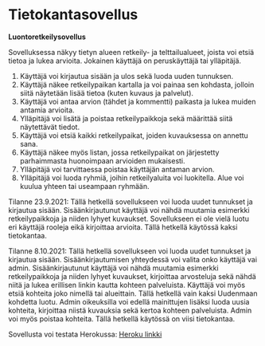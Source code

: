 # Tietokantasovellus

**Luontoretkeilysovellus**

Sovelluksessa näkyy tietyn alueen retkeily- ja telttailualueet, joista voi etsiä tietoa ja lukea arvioita. Jokainen käyttäjä on peruskäyttäjä tai ylläpitäjä.

1. Käyttäjä voi kirjautua sisään ja ulos sekä luoda uuden tunnuksen.
2. Käyttäjä näkee retkeilypaikan kartalla ja voi painaa sen kohdasta, jolloin siitä näytetään lisää tietoa (kuten kuvaus ja palvelut).
3. Käyttäjä voi antaa arvion (tähdet ja kommentti) paikasta ja lukea muiden antamia arvioita.
4. Ylläpitäjä voi lisätä ja poistaa retkeilypaikkoja sekä määrittää siitä näytettävät tiedot.
5. Käyttäjä voi etsiä kaikki retkeilypaikat, joiden kuvauksessa on annettu sana.
6. Käyttäjä näkee myös listan, jossa retkeilypaikat on järjestetty parhaimmasta huonoimpaan arvioiden mukaisesti.
7. Ylläpitäjä voi tarvittaessa poistaa käyttäjän antaman arvion.
8. Ylläpitäjä voi luoda ryhmiä, joihin retkeilyaluita voi luokitella. Alue voi kuulua yhteen tai useampaan ryhmään.

Tilanne 23.9.2021:
Tällä hetkellä sovellukseen voi luoda uudet tunnukset ja kirjautua sisään. Sisäänkirjautunut käyttäjä voi nähdä muutamia esimerkki retkeilypaikkoja ja niiden lyhyet kuvaukset. Sovellukseen ei ole vielä luotu eri käyttäjä rooleja eikä kirjoittaa arvioita. Tällä hetkellä käytössä kaksi tietokantaa. 

Tilanne 8.10.2021:
Tällä hetkellä sovellukseen voi luoda uudet tunnukset ja kirjautua sisään. Sisäänkirjautumisen yhteydessä voi valita onko käyttäjä vai admin. Sisäänkirjautunut käyttäjä voi nähdä muutamia esimerkki retkeilypaikkoja ja niiden lyhyet kuvaukset, kirjoittaa arvosteluja sekä nähdä niitä ja lukea erillisen linkin kautta kohteen palveluista. Käyttäjä voi myös etsiä kohteita joko nimellä tai alueittain. Tällä hetkellä vain kaksi Uudenmaan kohdetta luotu. Admin oikeuksilla voi edellä mainittujen lisäksi luoda uusia kohteita, kirjoittaa niistä kuvauksia sekä kertoa kohteen palveluista. Admin voi myös poistaa kohteita. Tällä hetkellä käytössä on viisi tietokantaa. 

Sovellusta voi testata Herokussa: [Heroku linkki](https://tietokantasovellus2.herokuapp.com/)
